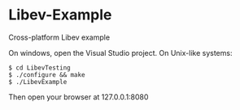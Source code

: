 # Libev-Example
Cross-platform Libev example

On windows, open the Visual Studio project.
On Unix-like systems:

    $ cd LibevTesting
    $ ./configure && make
    $ ./LibevExample

Then open your browser at 127.0.0.1:8080
